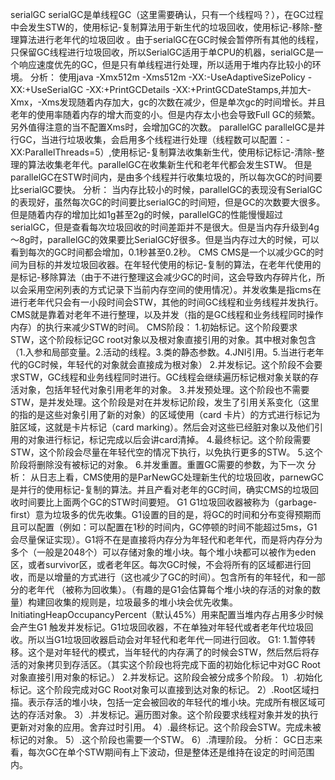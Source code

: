 serialGC
serialGC是单线程GC（这里需要确认，只有一个线程吗？），在GC过程中会发生STW的，使用标记-复制算法用于新生代的垃圾回收，使用标记-移除-整理算法进行老年代的垃圾回收
。由于serialGC在GC时候会暂停所有其他的线程，只保留GC线程进行垃圾回收，所以SerialGC适用于单CPU的机器，serialGC是一个响应速度优先的GC，但是只有单线程进行处理，所以适用于堆内存比较小的环境。
分析：
 使用java -Xmx512m -Xms512m  -XX:-UseAdaptiveSizePolicy -XX:+UseSerialGC -XX:+PrintGCDetails -XX:+PrintGCDateStamps,并加大-Xmx，-Xms发现随着内存加大，gc的次数在减少，但是单次gc的时间增长。并且
老年的使用率随着内存的增大而变的小。但是内存太小也会导致Full GC的频繁。另外值得注意的当不配置Xms时，会增加GC的次数。
parallelGC
parallelGC是并行GC，当进行垃圾收集，会启用多个线程进行处理（线程数可以配置：-XX:ParallelThreads=5）,使用标记-复制算法收集新生代，使用标记标记-清除-整理的算法收集老年代。parallelGC在收集新生代和老年代都会发生STW。
但是parallelGC在STW时间内，是由多个线程并行收集垃圾的，所以每次GC的时间要比serialGC要快。
分析：
   当内存比较小的时候，parallelGC的表现没有SerialGC的表现好，虽然每次GC的时间要比serialGC的时间短，但是GC的次数要大很多。但是随着内存的增加比如1g甚至2g的时候，parallelGC的性能慢慢超过serialGC，但是查看每次垃圾回收的时间差距并不是很大。但是当内存升级到4g～8g时，parallelGC的效果要比SerialGC好很多。但是当内存过大的时候，可以看到每次的GC时间都会增加，0.1秒甚至0.2秒。
CMS
  CMS是一个以减少GC的时间为目标的并发垃圾回收器。在年轻代使用的标记-复制的算法，在老年代使用的是标记-移除算法（由于不进行整理这会减少GC的时间，这会导致内存碎片化，所以会采用空闲列表的方式记录下当前内存空间的使用情况）。并发收集是指cms在进行老年代只会有一小段时间会STW，其他的时间GC线程和业务线程并发执行。CMS就是靠着对老年不进行整理，以及并发（指的是GC线程和业务线程同时操作内存）的执行来减少STW的时间。
  CMS阶段：
        1.初始标记。这个阶段要求STW，这个阶段标记GC root对象以及根对象直接引用的对象。其中根对象包含（1.入参和局部变量。2.活动的线程。3.类的静态参数。4.JNI引用。5.当进行老年代的GC时候，年轻代的对象就会直接成为根对象）
        2.并发标记。这个阶段不会要求STW，GC线程和业务线程同时进行。GC线程会继续遍历标记根对象关联的存活对象，包括年轻代对象引用老年的对象。
        3.并发预处理。这个阶段也不需要STW，是并发处理。这个阶段是对在并发标记阶段，发生了引用关系变化（这里的指的是这些对象引用了新的对象）的区域使用（card 卡片）的方式进行标记为脏区域，这就是卡片标记（card marking）。然后会对这些已经脏对象以及他们引用的对象进行标记，标记完成以后会讲card清掉。
        4.最终标记。这个阶段需要STW，这个阶段会尽量在年轻代空的情况下执行，以免执行更多的STW。
        5.这个阶段将删除没有被标记的对象。
        6.并发重置。重置GC需要的参数，为下一次
分析：
   从日志上看，CMS使用的是ParNewGC处理新生代的垃圾回收，parnewGC是并行的使用标记-复制的算法。并且产看对老年的GC时间，确实CMS的垃圾回收时间要比上面两个GC的STW时间要短。
G1
  G1垃圾回收器被称为（garbage-first）意为垃圾多的优先收集。G1设置的目的是，将GC的时间和分布变得预期而且可以配置（例如：可以配置在1秒的时间内，GC停顿的时间不能超过5ms，G1会尽量保证实现）。G1将不在是直接将内存分为年轻代和老年代，而是将内存分为多个（一般是2048个）可以存储对象的堆小块。每个堆小块都可以被作为eden区，或者survivor区，或者老年区。每次GC时候，不会将所有的区域都进行回收，而是以增量的方式进行（这也减少了GC的时间）。包含所有的年轻代，和一部分的老年代 （被称为回收集）。（有趣的是G1会估算每个堆小块的存活的对象的数量）构建回收集的规则是，垃圾最多的堆小块会优先收集。InitiatingHeapOccupancyPercent（默认45%）用来配置当堆内存占用多少时候会产生G1 触发并发标记。G1垃圾回收器，不在单独对年轻代或者老年代垃圾回收。所以当G1垃圾回收器启动会对年轻代和老年代一同进行回收。
  G1:
    1.暂停转移。这个是对年轻代的模式，当年轻代的内存满了的时候会STW，然后然后将存活的对象拷贝到存活区。（其实这个阶段也将完成下面的初始化标记中对GC Root对象直接引用对象的标记。）
    2.并发标记。这阶段会被分成多个阶段。
      1）.初始化标记。这个阶段完成对GC Root对象可以直接到达对象的标记。
      2）.Root区域扫描。表示存活的堆小块，包括一定会被回收的年轻代的堆小块。完成所有根区域可达的存活对象。
      3）.并发标记。遍历图对象。这个阶段要求线程对象并发的执行更新对对象的应用。舍弃过时引用。
      4）.最终标记。这个阶段会STW。完成未被标记的对象。
      5）.这个阶段也需要一个STW。
      6）.清理阶段。
分析：
  GC日志来看，每次GC在单个STW期间有上下波动，但是整体还是维持在设定的时间范围内。